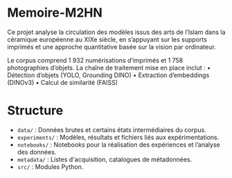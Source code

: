 # Memoire-M2HN

Ce projet analyse la circulation des modèles issus des arts de l’Islam dans la céramique européenne au XIXe siècle, en s’appuyant sur les supports imprimés et une approche quantitative basée sur la vision par ordinateur.

Le corpus comprend 1 932 numérisations d’imprimés et 1 758 photographies d’objets. La chaîne de traitement mise en place inclut :
	•	Détection d’objets (YOLO, Grounding DINO)
	•	Extraction d’embeddings (DINOv3)
	•	Calcul de similarité (FAISS)

# Structure 

- `data/` : Données brutes et certains états intermédiaires du corpus.  
- `experiments/` : Modèles, résultats et fichiers liés aux expérimentations.  
- `notebooks/` : Notebooks pour la réalisation des expériences et l’analyse des données.  
- `metadata/` : Listes d'acquisition, catalogues de métadonnées.  
- `src/` : Modules Python.  



